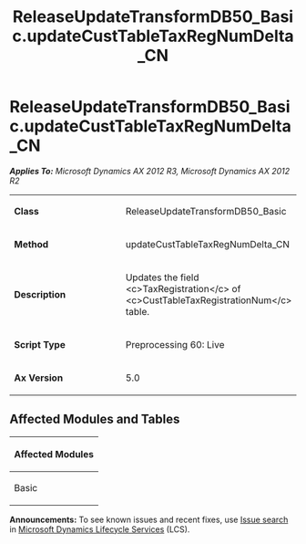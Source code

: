 ﻿---
title: ReleaseUpdateTransformDB50_Basic.updateCustTableTaxRegNumDelta_CN
TOCTitle: ReleaseUpdateTransformDB50_Basic.updateCustTableTaxRegNumDelta_CN
ms:assetid: e1b65287-17de-f182-eecc-0c72e3899ee9
ms:mtpsurl: https://msdn.microsoft.com/en-us/library/JJ737334(v=AX.60)
ms:contentKeyID: 49711775
ms.date: 05/18/2015
mtps_version: v=AX.60
---

# ReleaseUpdateTransformDB50\_Basic.updateCustTableTaxRegNumDelta\_CN 


_**Applies To:** Microsoft Dynamics AX 2012 R3, Microsoft Dynamics AX 2012 R2_

<table>
<colgroup>
<col style="width: 50%" />
<col style="width: 50%" />
</colgroup>
<tbody>
<tr class="odd">
<td><p><strong>Class</strong></p></td>
<td><p>ReleaseUpdateTransformDB50_Basic</p></td>
</tr>
<tr class="even">
<td><p><strong>Method</strong></p></td>
<td><p>updateCustTableTaxRegNumDelta_CN</p></td>
</tr>
<tr class="odd">
<td><p><strong>Description</strong></p></td>
<td><p>Updates the field &lt;c&gt;TaxRegistration&lt;/c&gt; of &lt;c&gt;CustTableTaxRegistrationNum&lt;/c&gt; table.</p></td>
</tr>
<tr class="even">
<td><p><strong>Script Type</strong></p></td>
<td><p>Preprocessing 60: Live</p></td>
</tr>
<tr class="odd">
<td><p><strong>Ax Version</strong></p></td>
<td><p>5.0</p></td>
</tr>
</tbody>
</table>


## Affected Modules and Tables

<table>
<colgroup>
<col style="width: 100%" />
</colgroup>
<thead>
<tr class="header">
<th><p>Affected Modules</p></th>
</tr>
</thead>
<tbody>
<tr class="odd">
<td><p>Basic</p></td>
</tr>
</tbody>
</table>

  
**Announcements:** To see known issues and recent fixes, use [Issue search](http://go.microsoft.com/fwlink/?linkid=389258) in [Microsoft Dynamics Lifecycle Services](http://go.microsoft.com/fwlink/?linkid=306505) (LCS).

